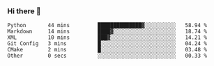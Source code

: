 ### Hi there 👋

<!--
**skywalkerwang98/skywalkerwang98** is a ✨ _special_ ✨ repository because its `README.md` (this file) appears on your GitHub profile.

Here are some ideas to get you started:

- 🔭 I’m currently working on ...
- 🌱 I’m currently learning ...
- 👯 I’m looking to collaborate on ...
- 🤔 I’m looking for help with ...
- 💬 Ask me about ...
- 📫 How to reach me: ...
- 😄 Pronouns: ...
- ⚡ Fun fact: ...
-->

<!--START_SECTION:waka-->

```text
Python       44 mins         ██████████████▓░░░░░░░░░░   58.94 %
Markdown     14 mins         ████▓░░░░░░░░░░░░░░░░░░░░   18.74 %
XML          10 mins         ███▓░░░░░░░░░░░░░░░░░░░░░   14.21 %
Git Config   3 mins          █░░░░░░░░░░░░░░░░░░░░░░░░   04.24 %
CMake        2 mins          █░░░░░░░░░░░░░░░░░░░░░░░░   03.48 %
Other        0 secs          ░░░░░░░░░░░░░░░░░░░░░░░░░   00.33 %
```

<!--END_SECTION:waka-->
